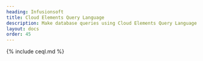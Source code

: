 ```yaml
---
heading: Infusionsoft
title: Cloud Elements Query Language
description: Make database queries using Cloud Elements Query Language.
layout: docs
order: 45
---
```


{% include ceql.md %}
